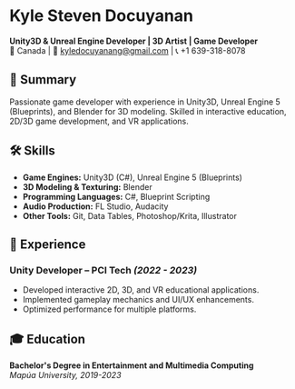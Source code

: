 # Kyle Steven Docuyanan 
**Unity3D & Unreal Engine Developer | 3D Artist | Game Developer**  
📍 Canada | 📧 kyledocuyanang@gmail.com | 📞 +1 639-318-8078  

## 🚀 Summary  
Passionate game developer with experience in Unity3D, Unreal Engine 5 (Blueprints), and Blender for 3D modeling. Skilled in interactive education, 2D/3D game development, and VR applications.  

## 🛠 Skills  
- **Game Engines:** Unity3D (C#), Unreal Engine 5 (Blueprints)  
- **3D Modeling & Texturing:** Blender  
- **Programming Languages:** C#, Blueprint Scripting  
- **Audio Production:** FL Studio, Audacity  
- **Other Tools:** Git, Data Tables, Photoshop/Krita, Illustrator

## 💼 Experience  
### **Unity Developer** – PCI Tech _(2022 - 2023)_  
- Developed interactive 2D, 3D, and VR educational applications.  
- Implemented gameplay mechanics and UI/UX enhancements.  
- Optimized performance for multiple platforms.  

## 🎓 Education  
**Bachelor's Degree in Entertainment and Multimedia Computing**  
_Mapúa University, 2019-2023_  
